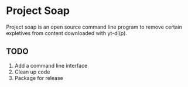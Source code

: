 # Project Soap

Project soap is an open source command line program to remove certain expletives from content downloaded with yt-dl(p).

## TODO

1. Add a command line interface
2. Clean up code
3. Package for release


